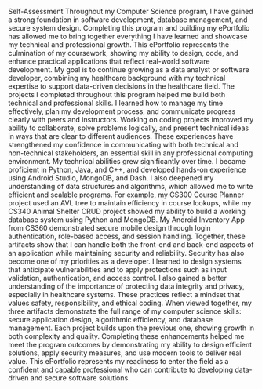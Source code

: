 Self-Assessment
Throughout my Computer Science program, I have gained a strong foundation in software development, database management, and secure system design. Completing this program and building my ePortfolio has allowed me to bring together everything I have learned and showcase my technical and professional growth. This ePortfolio represents the culmination of my coursework, showing my ability to design, code, and enhance practical applications that reflect real-world software development. My goal is to continue growing as a data analyst or software developer, combining my healthcare background with my technical expertise to support data-driven decisions in the healthcare field.
The projects I completed throughout this program helped me build both technical and professional skills. I learned how to manage my time effectively, plan my development process, and communicate progress clearly with peers and instructors. Working on coding projects improved my ability to collaborate, solve problems logically, and present technical ideas in ways that are clear to different audiences. These experiences have strengthened my confidence in communicating with both technical and non-technical stakeholders, an essential skill in any professional computing environment.
My technical abilities grew significantly over time. I became proficient in Python, Java, and C++, and developed hands-on experience using Android Studio, MongoDB, and Dash. I also deepened my understanding of data structures and algorithms, which allowed me to write efficient and scalable programs. For example, my CS300 Course Planner project used an AVL tree to maintain efficiency in course lookups, while my CS340 Animal Shelter CRUD project showed my ability to build a working database system using Python and MongoDB. My Android Inventory App from CS360 demonstrated secure mobile design through login authentication, role-based access, and session handling. Together, these artifacts show that I can handle both the front-end and back-end aspects of an application while maintaining security and reliability.
Security has also become one of my priorities as a developer. I learned to design systems that anticipate vulnerabilities and to apply protections such as input validation, authentication, and access control. I also gained a better understanding of the importance of protecting data integrity and privacy, especially in healthcare systems. These practices reflect a mindset that values safety, responsibility, and ethical coding.
When viewed together, my three artifacts demonstrate the full range of my computer science skills: secure application design, algorithmic efficiency, and database management. Each project builds upon the previous one, showing growth in both complexity and quality. Completing these enhancements helped me meet the program outcomes by demonstrating my ability to design efficient solutions, apply security measures, and use modern tools to deliver real value. This ePortfolio represents my readiness to enter the field as a confident and capable professional who can contribute to developing data-driven and secure software solutions.
